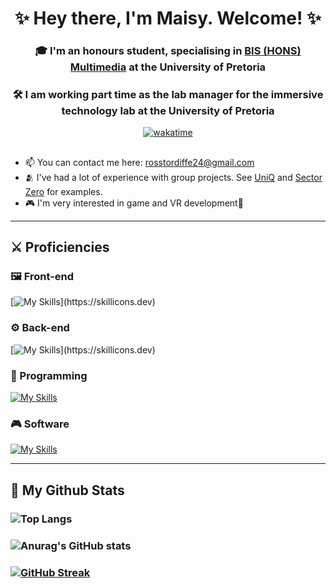 <h1 align="center"> ✨ Hey there, I'm Maisy. Welcome! ✨</h1>

<h3 align="center"> 🎓 I'm an honours student, specialising in <a href="https://www.up.ac.za/information-science/article/1946993/bis-hons-specialising-in-multimedia">BIS (HONS) Multimedia</a> at the University of Pretoria </h3>
<h3 align="center"> 🛠️ I am working part time as the lab manager for the immersive technology lab at the University of Pretoria </h3>

<div align="center">
  
  [![wakatime](https://wakatime.com/badge/user/da6bc04f-4670-4493-b644-62484e61879e.svg)](https://wakatime.com/@da6bc04f-4670-4493-b644-62484e61879e)
</div>

##
- 📫 You can contact me here: [rosstordiffe24@gmail.com](mailto:rosstordiffe24@gmail.com)
- 🫂 I've had a lot of experience with group projects. See [UniQ](https://github.com/Multimedia-Overachievers/IMY320_Jitter) and [Sector Zero](https://atebit-games.itch.io/sector-zero) for examples.
- 🎮 I'm very interested in game and VR development🙂
---
## ⚔️ Proficiencies
### 🖼️ Front-end
[![My Skills](https://skillicons.dev/icons?i=html,css,nextjs,react,vue,jquery,)](https://skillicons.dev)
### ⚙️ Back-end
[![My Skills](https://skillicons.dev/icons?i=nodejs,mysql,express,php,mongodb,)](https://skillicons.dev)
### 📘 Programming
[![My Skills](https://skillicons.dev/icons?i=javascript,java,cpp,python,cs)](https://skillicons.dev)
### 🎮 Software
[![My Skills](https://skillicons.dev/icons?i=unity,figma,ai,ps,au,pr,vscode,g)](https://skillicons.dev)

---
## 👾 My Github Stats
### ![Top Langs](https://github-readme-stats.vercel.app/api/top-langs/?username=ross-tordiffe&layout=compact&theme=onedark)
### ![Anurag's GitHub stats](https://github-readme-stats.vercel.app/api?username=ross-tordiffe&show_icons=true&theme=onedark)
### [![GitHub Streak](https://streak-stats.demolab.com/?user=ross-tordiffe&theme=onedark)](https://git.io/streak-stats)
